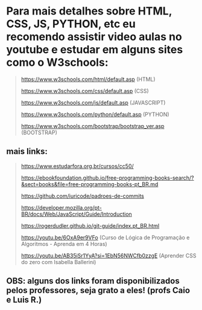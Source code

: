 # Para mais detalhes sobre HTML, CSS, JS, PYTHON, etc eu recomendo assistir video aulas no youtube e estudar em alguns sites como o W3schools:

> https://www.w3schools.com/html/default.asp (HTML)
> 
> https://www.w3schools.com/css/default.asp (CSS)
> 
> https://www.w3schools.com/js/default.asp (JAVASCRIPT)
> 
> https://www.w3schools.com/python/default.asp (PYTHON)
> 
> https://www.w3schools.com/bootstrap/bootstrap_ver.asp (BOOTSTRAP)

## mais links:

> https://www.estudarfora.org.br/cursos/cc50/
> 
> https://ebookfoundation.github.io/free-programming-books-search/?&sect=books&file=free-programming-books-pt_BR.md
> 
> https://github.com/iuricode/padroes-de-commits
> 
> https://developer.mozilla.org/pt-BR/docs/Web/JavaScript/Guide/Introduction
> 
> https://rogerdudler.github.io/git-guide/index.pt_BR.html
> 
> https://youtu.be/6OxA9er9VFo (Curso de Lógica de Programação e Algoritmos - Aprenda em 4 Horas)
> 
> https://youtu.be/AB35iSr1YyA?si=1EbN56NWCfb0zzgE (Aprender CSS do zero com Isabella Ballerini)


## OBS: alguns dos links foram disponibilizados pelos professores, seja grato a eles! (profs Caio e Luis R.)
